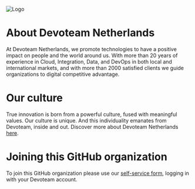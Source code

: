 
![Logo](https://avatars.githubusercontent.com/u/41490714?s=400&u=26391b807846b5fd1c0084b2b3629ea92408a357&v=4)

# About Devoteam Netherlands

At Devoteam Netherlands, we promote technologies to have a positive impact on people and the world around us. With more than 20 years of experience in Cloud, Integration, Data, and DevOps in both local and international markets, and with more than 2000 satisfied clients we guide organizations to digital competitive advantage.

# Our culture

True innovation is born from a powerful culture, fused with meaningful values. Our culture is unique. And this individuality emanates from Devoteam, inside and out. Discover more about Devoteam Netherlands [here](https://nl.devoteam.com).


# Joining this GitHub organization

To join this GitHub organization please use our [self-service form](https://docs.google.com/forms/d/e/1FAIpQLSe252fa9cXk-kameJ-sOX322F6cJSMOwUcOYWD7RSIQiwEt1w/viewform), logging in with your Devoteam account.
